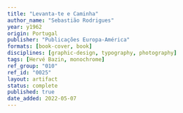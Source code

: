 ```yaml
---
title: "Levanta-te e Caminha"
author_name: "Sebastião Rodrigues"
year: y1962
origin: Portugal
publisher: "Publicações Europa-América"
formats: [book-cover, book]
disciplines: [graphic-design, typography, photography]
tags: [Hervé Bazin, monochrome]
ref_group: "010"
ref_id: "0025"
layout: artifact
status: complete
published: true
date_added: 2022-05-07
---
```

